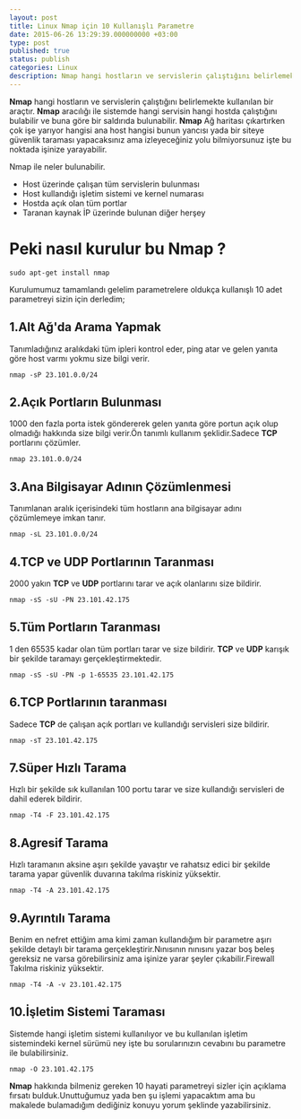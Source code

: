 ```yaml
---
layout: post
title: Linux Nmap için 10 Kullanışlı Parametre
date: 2015-06-26 13:29:39.000000000 +03:00
type: post
published: true
status: publish
categories: Linux
description: Nmap hangi hostların ve servislerin çalıştığını belirlemekte kullanılan bir araçtır.Nmap aracılığı ile sistemde hangi servisin hangi hostda
---
```


**Nmap** hangi hostların ve servislerin çalıştığını belirlemekte kullanılan bir araçtır. **Nmap** aracılığı ile sistemde hangi servisin hangi hostda çalıştığını bulabilir ve buna göre bir saldırıda bulunabilir. **Nmap** Ağ haritası çıkartırken çok işe yarıyor hangisi ana host hangisi bunun yancısı yada bir siteye güvenlik taraması yapacaksınız ama izleyeceğiniz yolu bilmiyorsunuz işte bu noktada işinize yarayabilir.

Nmap ile neler bulunabilir.

- Host üzerinde çalışan tüm servislerin bulunması
- Host kullandığı işletim sistemi ve kernel numarası
- Hostda açık olan tüm portlar
- Taranan kaynak İP üzerinde bulunan diğer herşey

# Peki nasıl kurulur bu Nmap ?

    sudo apt-get install nmap

Kurulumumuz tamamlandı gelelim parametrelere oldukça kullanışlı 10 adet parametreyi sizin için derledim;

## 1.Alt Ağ'da Arama Yapmak

Tanımladığınız aralıkdaki tüm ipleri kontrol eder, ping atar ve gelen yanıta göre host varmı yokmu size bilgi verir.

    nmap -sP 23.101.0.0/24

## 2.Açık Portların Bulunması

1000 den fazla porta istek göndererek gelen yanıta göre portun açık olup olmadığı hakkında size bilgi verir.Ön tanımlı kullanım şeklidir.Sadece **TCP** portlarını çözümler.

    nmap 23.101.0.0/24

## 3.Ana Bilgisayar Adının Çözümlenmesi

Tanımlanan aralık içerisindeki tüm hostların ana bilgisayar adını çözümlemeye imkan tanır.

    nmap -sL 23.101.0.0/24

## 4.TCP ve UDP Portlarının Taranması

2000 yakın **TCP** ve **UDP** portlarını tarar ve açık olanlarını size bildirir.

    nmap -sS -sU -PN 23.101.42.175

## 5.Tüm Portların Taranması

1 den 65535 kadar olan tüm portları tarar ve size bildirir. **TCP** ve **UDP** karışık bir şekilde taramayı gerçekleştirmektedir.

    nmap -sS -sU -PN -p 1-65535 23.101.42.175

## 6.TCP Portlarının taranması

Sadece **TCP** de çalışan açık portları ve kullandığı servisleri size bildirir.

    nmap -sT 23.101.42.175

## 7.Süper Hızlı Tarama

Hızlı bir şekilde sık kullanılan 100 portu tarar ve size kullandığı servisleri de dahil ederek bildirir.

    nmap -T4 -F 23.101.42.175

## 8.Agresif Tarama

Hızlı taramanın aksine aşırı şekilde yavaştır ve rahatsız edici bir şekilde tarama yapar güvenlik duvarına takılma riskiniz yüksektir.

    nmap -T4 -A 23.101.42.175

## 9.Ayrıntılı Tarama

Benim en nefret ettiğim ama kimi zaman kullandığım bir parametre aşırı şekilde detaylı bir tarama gerçekleştirir.Nınısının nınısını yazar boş beleş gereksiz ne varsa görebilirsiniz ama işinize yarar şeyler çıkabilir.Firewall Takılma riskiniz yüksektir.

    nmap -T4 -A -v 23.101.42.175

## 10.İşletim Sistemi Taraması

Sistemde hangi işletim sistemi kullanılıyor ve bu kullanılan işletim sistemindeki kernel sürümü ney işte bu sorularınızın cevabını bu parametre ile bulabilirsiniz.

    nmap -O 23.101.42.175

**Nmap** hakkında bilmeniz gereken 10 hayati parametreyi sizler için açıklama fırsatı bulduk.Unuttuğumuz yada ben şu işlemi yapacaktım ama bu makalede bulamadığım dediğiniz konuyu yorum şeklinde yazabilirsiniz.
